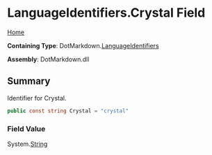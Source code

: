 <a name="_top"></a>

# LanguageIdentifiers\.Crystal Field

[Home](../../../README.md#_top)

**Containing Type**: DotMarkdown\.[LanguageIdentifiers](../README.md#_top)

**Assembly**: DotMarkdown\.dll

## Summary

Identifier for Crystal\.

```csharp
public const string Crystal = "crystal"
```

### Field Value

System\.[String](https://docs.microsoft.com/en-us/dotnet/api/system.string)

